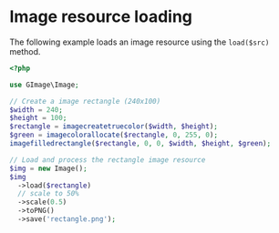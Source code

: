 # Image resource loading

The following example loads an image resource using the `load($src)` method.

```php
<?php

use GImage\Image;

// Create a image rectangle (240x100)
$width = 240;
$height = 100;
$rectangle = imagecreatetruecolor($width, $height);
$green = imagecolorallocate($rectangle, 0, 255, 0);
imagefilledrectangle($rectangle, 0, 0, $width, $height, $green);

// Load and process the rectangle image resource
$img = new Image();
$img
  ->load($rectangle)
  // scale to 50%
  ->scale(0.5)
  ->toPNG()
  ->save('rectangle.png');
```
